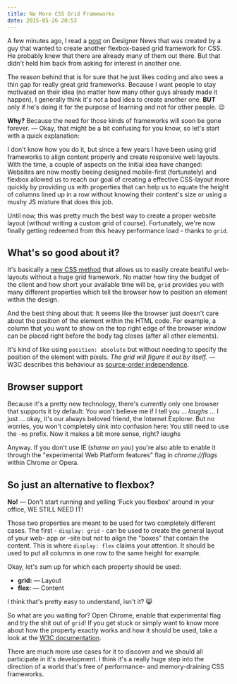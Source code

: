 ```yaml
---
title: No More CSS Grid Frameworks
date: 2015-05-26 20:53
---
```


A few minutes ago, I read a [post][1] on Designer News that was created by a guy that wanted to create another flexbox-based grid framework for CSS. He probably knew that there are already many of them out there. But that didn't held him back from asking for interest in another one.

The reason behind that is for sure that he just likes coding and also sees a thin gap for really great grid frameworks. Because I want people to stay motivated on their idea (no matter how many other guys already made it happen), I generally think it's not a bad idea to create another one. **BUT** only if he's doing it for the purpose of learning and not for other people. 😉
  
**Why?** Because the need for those kinds of frameworks will soon be gone forever. — Okay, that might be a bit confusing for you know, so let's start with a quick explanation:

I don't know how you do it, but since a few years I have been using grid frameworks to align content properly and create responsive web layouts. With the time, a couple of aspects on the initial idea have changed: Websites are now mostly beeing designed mobile-first (fortunately) and flexbox allowed us to reach our goal of creating a effective CSS-layout more quickly by providing us with properties that can help us to equate the height of columns lined up in a row without knowing their content's size or using a mushy JS mixture that does this job.

Until now, this was pretty much the best way to create a proper website layout (without writing a custom grid of course). Fortunately, we're now finally getting redeemed from this heavy performance load - thanks to `grid`.

## What's so good about it?

It's basically a [new CSS method][2] that allows us to easily create beatiful web-layouts without a huge grid framework. No matter how tiny the budget of the client and how short your available time will be, `grid` provides you with many different properties which tell the browser how to position an element within the design.

And the best thing about that: It seems like the browser just doesn't care about the position of the element within the HTML code. For example, a column that you want to show on the top right edge of the browser window can be placed right before the body tag closes (after all other elements).

It's kind of like using `position: absolute` but without needing to specify the position of the element with pixels. *The grid will figure it out by itself.* — W3C describes this behaviour as [source-order independence][3].

## Browser support

Because it's a pretty new technology, there's currently only one browser that supports it by default: You won't believe me if I tell you ... *laughs* ... I just ... okay, it's our always beloved friend, the Internet Explorer. But no worries, you won't completely sink into confusion here: You still need to use the `-ms` prefix. Now it makes a bit more sense, right? *laughs*

Anyway. If you don't use IE (*shame on you*) you're also able to enable it through the "experimental Web Platform features" flag in *chrome://flags* within Chrome or Opera.

## So just an alternative to flexbox?

**No!** — Don't start running and yelling 'Fuck you flexbox' around in your office, WE STILL NEED IT!

Those two properties are meant to be used for two completely different cases. The first - `display: grid` - can be used to create the general layout of your web- app or -site but not to align the "boxes" that contain the content. This is where `display: flex` claims your attention. It should be used to put all columns in one row to the same height for example.

Okay, let's sum up for which each property should be used:

- **grid:** — Layout
- **flex:** — Content

I think that's pretty easy to understand, isn't it? 😸

So what are you waiting for? Open Chrome, enable that experimental flag and try the shit out of `grid`! If you get stuck or simply want to know more about how the property exactly works and how it should be used, take a look at the [W3C documentation][2].

There are much more use cases for it to discover and we should all participate in it's development. I think it's a really huge step into the direction of a world that's free of performance- and memory-draining CSS frameworks.

[1]: https://news.layervault.com/stories/49997-ask-dn-should-i-make-a-css-boilerplate-and-flexbox-grid-system
[2]: http://www.w3.org/TR/css-grid-1/
[3]: http://www.w3.org/TR/css-grid-1/#source-independence